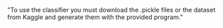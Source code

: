 "To use the classifier you must download the .pickle files or the dataset from Kaggle and generate them with the provided program." 
